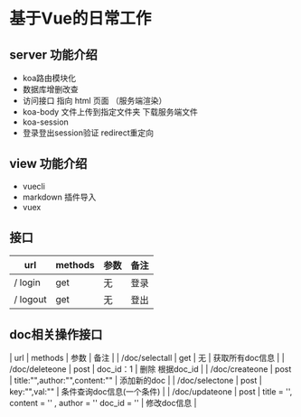 # 基于Vue的日常工作

## server 功能介绍
* koa路由模块化
* 数据库增删改查
* 访问接口 指向 html 页面 （服务端渲染）
* koa-body 文件上传到指定文件夹 下载服务端文件
* koa-session
* 登录登出session验证 redirect重定向

## view 功能介绍
* vuecli
* markdown 插件导入
* vuex


## 接口
|  url   | methods  | 参数 | 备注 |
|  ----  | ----  | ----  | ----  |
| / login  | get | 无 |  登录 |
| / logout  | get | 无 |  登出 |

## doc相关操作接口
|  url   | methods  | 参数 | 备注 |
| /doc/selectall | get | 无 | 获取所有doc信息 |
| /doc/deleteone | post | doc_id：1 | 删除 根据doc_id |
| /doc/createone | post | title:"",author:"",content:"" | 添加新的doc |
| /doc/selectone | post | key:"",val:"" | 条件查询doc信息(一个条件) |
| /doc/updateone | post | title = '', content = '' , author = '' doc_id = '' | 修改doc信息 |